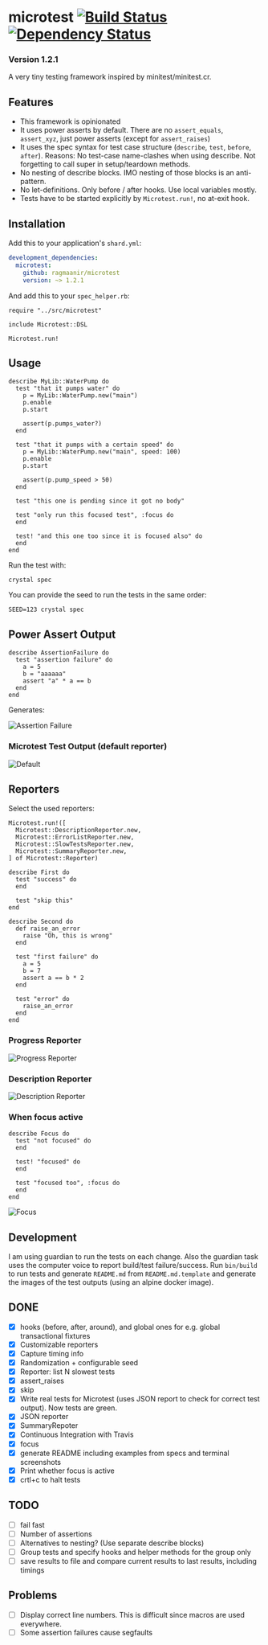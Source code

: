 # microtest [![Build Status](https://travis-ci.org/Ragmaanir/microtest.svg?branch=master)](https://travis-ci.org/Ragmaanir/microtest)[![Dependency Status](https://shards.rocks/badge/github/ragmaanir/microtest/status.svg)](https://shards.rocks/github/ragmaanir/microtest)

### Version 1.2.1

A very tiny testing framework inspired by minitest/minitest.cr.

## Features

- This framework is opinionated
- It uses power asserts by default. There are no `assert_equals`, `assert_xyz`, just power asserts (except for `assert_raises`)
- It uses the spec syntax for test case structure (`describe`, `test`, `before`, `after`). Reasons: No test-case name-clashes when using describe. Not forgetting to call super in setup/teardown methods.
- No nesting of describe blocks. IMO nesting of those blocks is an anti-pattern.
- No let-definitions. Only before / after hooks. Use local variables mostly.
- Tests have to be started explicitly by `Microtest.run!`, no at-exit hook.

## Installation


Add this to your application's `shard.yml`:

```yaml
development_dependencies:
  microtest:
    github: ragmaanir/microtest
    version: ~> 1.2.1
```

And add this to your `spec_helper.rb`:

```crystal
require "../src/microtest"

include Microtest::DSL

Microtest.run!
```


## Usage

```crystal
describe MyLib::WaterPump do
  test "that it pumps water" do
    p = MyLib::WaterPump.new("main")
    p.enable
    p.start

    assert(p.pumps_water?)
  end

  test "that it pumps with a certain speed" do
    p = MyLib::WaterPump.new("main", speed: 100)
    p.enable
    p.start

    assert(p.pump_speed > 50)
  end

  test "this one is pending since it got no body"

  test "only run this focused test", :focus do
  end

  test! "and this one too since it is focused also" do
  end
end

```

Run the test with:

`crystal spec`

You can provide the seed to run the tests in the same order:

`SEED=123 crystal spec`

## Power Assert Output

```crystal
describe AssertionFailure do
  test "assertion failure" do
    a = 5
    b = "aaaaaa"
    assert "a" * a == b
  end
end

```

Generates:

![Assertion Failure](assets/assertion_failure.png?raw=true)

### Microtest Test Output (default reporter)

![Default](assets/spec.png?raw=true)

## Reporters

Select the used reporters:

```crystal
Microtest.run!([
  Microtest::DescriptionReporter.new,
  Microtest::ErrorListReporter.new,
  Microtest::SlowTestsReporter.new,
  Microtest::SummaryReporter.new,
] of Microtest::Reporter)
```

```crystal
describe First do
  test "success" do
  end

  test "skip this"
end

describe Second do
  def raise_an_error
    raise "Oh, this is wrong"
  end

  test "first failure" do
    a = 5
    b = 7
    assert a == b * 2
  end

  test "error" do
    raise_an_error
  end
end

```

### Progress Reporter
![Progress Reporter](assets/progress_reporter.png?raw=true)

### Description Reporter
![Description Reporter](assets/description_reporter.png?raw=true)

### When focus active

```crystal
describe Focus do
  test "not focused" do
  end

  test! "focused" do
  end

  test "focused too", :focus do
  end
end

```

![Focus](assets/focus.png?raw=true)

## Development

I am using guardian to run the tests on each change. Also the guardian task uses the computer voice to report build/test failure/success.
Run `bin/build` to run tests and generate `README.md` from `README.md.template` and generate the images of the test outputs (using an alpine docker image).

## DONE

- [x] hooks (before, after, around), and global ones for e.g. global transactional fixtures
- [x] Customizable reporters
- [x] Capture timing info
- [x] Randomization + configurable seed
- [x] Reporter: list N slowest tests
- [x] assert_raises
- [x] skip
- [x] Write real tests for Microtest (uses JSON report to check for correct test output). Now tests are green.
- [x] JSON reporter
- [x] SummaryRepoter
- [x] Continuous Integration with Travis
- [x] focus
- [x] generate README including examples from specs and terminal screenshots
- [x] Print whether focus is active
- [x] crtl+c to halt tests

## TODO

- [ ] fail fast
- [ ] Number of assertions
- [ ] Alternatives to nesting? (Use separate describe blocks)
- [ ] Group tests and specify hooks and helper methods for the group only
- [ ] save results to file and compare current results to last results, including timings

## Problems

- [ ] Display correct line numbers. This is difficult since macros are used everywhere.
- [ ] Some assertion failures cause segfaults
